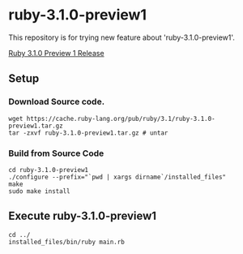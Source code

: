 # ruby-3.1.0-preview1

This repository is for trying new feature about 'ruby-3.1.0-preview1'.

[Ruby 3.1.0 Preview 1 Release](https://www.ruby-lang.org/en/news/2021/11/09/ruby-3-1-0-preview1-released/)


## Setup

### Download Source code.

```
wget https://cache.ruby-lang.org/pub/ruby/3.1/ruby-3.1.0-preview1.tar.gz
tar -zxvf ruby-3.1.0-preview1.tar.gz # untar
```   

### Build from Source Code
```
cd ruby-3.1.0-preview1
./configure --prefix="`pwd | xargs dirname`/installed_files" 
make
sudo make install
```

## Execute ruby-3.1.0-preview1

```
cd ../
installed_files/bin/ruby main.rb 
```
